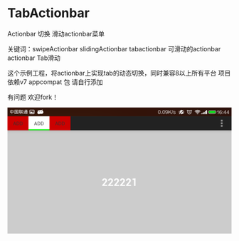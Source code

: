 TabActionbar
============
Actionbar 切换  滑动actionbar菜单  

关键词：swipeActionbar slidingActionbar  tabactionbar   可滑动的actionbar  actionbar Tab滑动

这个示例工程，将actionbar上实现tab的动态切换，同时兼容8以上所有平台  项目依赖v7 appcompat 包 请自行添加 

有问题 欢迎fork！

 ![image](https://github.com/SIMILARDREAM/TabActionbar/blob/master/screenshots/Screenshot_2014-11-24-16-44-46.png)
